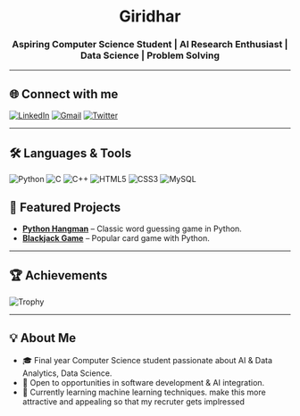 
<h1 align="center"> Giridhar</h1>
<h3 align="center">Aspiring Computer Science Student | AI Research Enthusiast | Data Science | Problem Solving</h3>

---

## 🌐 Connect with me  
[![LinkedIn](https://img.shields.io/badge/-LinkedIn-0A66C2?style=flat&logo=linkedin&logoColor=white&labelColor=0A66C2)](https://linkedin.com/in/giridhar-r-a01470320)
[![Gmail](https://img.shields.io/badge/-Gmail-D14836?style=flat&logo=gmail&logoColor=white&labelColor=D14836)](mailto:your.email@gmail.com)
[![Twitter](https://img.shields.io/badge/-Twitter-1DA1F2?style=flat&logo=twitter&logoColor=white&labelColor=1DA1F2)](https://x.com/_giridhar__)

---

## 🛠 Languages & Tools
![Python](https://img.shields.io/badge/Python-3776AB?logo=python&logoColor=white)
![C](https://img.shields.io/badge/C-00599C?logo=c&logoColor=white)
![C++](https://img.shields.io/badge/C++-00599C?logo=c%2B%2B&logoColor=white)
![HTML5](https://img.shields.io/badge/HTML5-E34F26?logo=html5&logoColor=white)
![CSS3](https://img.shields.io/badge/CSS3-1572B6?logo=css3&logoColor=white)
![MySQL](https://img.shields.io/badge/MySQL-4479A1?logo=mysql&logoColor=white)




## 🚀 Featured Projects
- [**Python Hangman**](https://github.com/giridhar122/python-hang) – Classic word guessing game in Python.
- [**Blackjack Game**](https://github.com/giridhar122/Blackjack-) – Popular card game with Python.


---

## 🏆 Achievements
![Trophy](https://github-profile-trophy.vercel.app/?username=giridhar122&theme=tokyonight&no-frame=true&row=1&column=6)

---

## 💡 About Me
- 🎓 Final year Computer Science student passionate about AI & Data Analytics, Data Science.  
- 💼 Open to opportunities in software development & AI integration.  
- 🌱 Currently learning machine learning techniques.    make this more attractive and appealing so that my recruter gets implressed 
